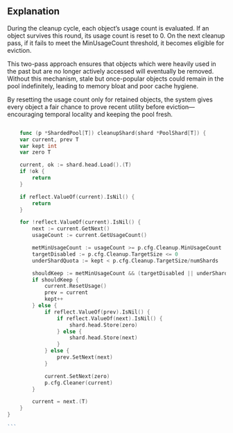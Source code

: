 ## Explanation

During the cleanup cycle, each object’s usage count is evaluated. If an object survives this round, its usage count is reset to 0. On the next cleanup pass, if it fails to meet the MinUsageCount threshold, it becomes eligible for eviction.

This two-pass approach ensures that objects which were heavily used in the past but are no longer actively accessed will eventually be removed. Without this mechanism, stale but once-popular objects could remain in the pool indefinitely, leading to memory bloat and poor cache hygiene.

By resetting the usage count only for retained objects, the system gives every object a fair chance to prove recent utility before eviction—encouraging temporal locality and keeping the pool fresh.

````go

    func (p *ShardedPool[T]) cleanupShard(shard *PoolShard[T]) {
	var current, prev T
	var kept int
	var zero T

	current, ok := shard.head.Load().(T)
	if !ok {
		return
	}

	if reflect.ValueOf(current).IsNil() {
		return
	}

	for !reflect.ValueOf(current).IsNil() {
		next := current.GetNext()
		usageCount := current.GetUsageCount()

		metMinUsageCount := usageCount >= p.cfg.Cleanup.MinUsageCount
		targetDisabled := p.cfg.Cleanup.TargetSize <= 0
		underShardQuota := kept < p.cfg.Cleanup.TargetSize/numShards

		shouldKeep := metMinUsageCount && (targetDisabled || underShardQuota)
		if shouldKeep {
			current.ResetUsage()
			prev = current
			kept++
		} else {
			if reflect.ValueOf(prev).IsNil() {
				if reflect.ValueOf(next).IsNil() {
					shard.head.Store(zero)
				} else {
					shard.head.Store(next)
				}
			} else {
				prev.SetNext(next)
			}

			current.SetNext(zero)
			p.cfg.Cleaner(current)
		}

		current = next.(T)
	}
}

```
````
